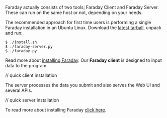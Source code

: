 Faraday actually consists of two tools; Faraday Client and Faraday Server. These can run on the same host or not, depending on your needs.

The recommended approach for first time users is performing a single Faraday installation in an Ubuntu Linux. Download the [latest tarball](https://github.com/infobyte/faraday/tarball/master), unpack and run:

```
$ ./install.sh
$ ./faraday-server.py
$ ./faraday.py
```

Read more about [installing Faraday](https://github.com/infobyte/faraday/wiki/installation).
Our **Faraday client** is designed to input data to the program.

// quick client installation

The server processes the data you submit and also serves the Web UI and several APIs.

// quick server installation

To read more about installing Faraday [click here]().